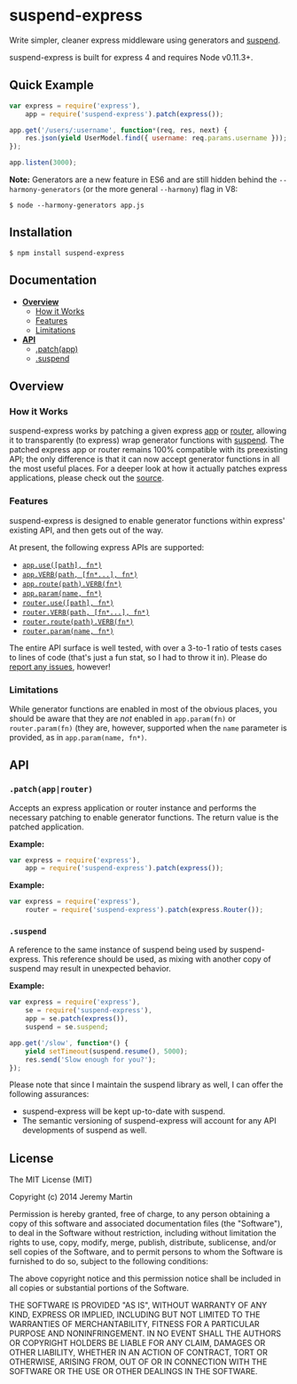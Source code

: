 # suspend-express


Write simpler, cleaner express middleware using generators and [suspend](https://github.com/jmar777/suspend).

suspend-express is built for express 4 and requires Node v0.11.3+.

## Quick Example

```javascript
var express = require('express'),
    app = require('suspend-express').patch(express());

app.get('/users/:username', function*(req, res, next) {
    res.json(yield UserModel.find({ username: req.params.username }));
});

app.listen(3000);
```

**Note:** Generators are a new feature in ES6 and are still hidden behind the `--harmony-generators` (or the more general `--harmony`) flag in V8:

```
$ node --harmony-generators app.js
```

## Installation

```
$ npm install suspend-express
```

## Documentation

* **[Overview](#overview)**
    * [How it Works](#how-it-works)
    * [Features](#features)
    * [Limitations](#limitations)
* **[API](#api)**
    * [.patch(app)](#patchapp)
    * [.suspend](#suspend)

## Overview

### How it Works

suspend-express works by patching a given express [app](http://expressjs.com/4x/api.html#express) or [router](http://expressjs.com/4x/api.html#router), allowing it to transparently (to express) wrap generator functions with [suspend](https://github.com/jmar777/suspend).  The patched express app or router remains 100% compatible with its preexisting API; the only difference is that it can now accept generator functions in all the most useful places.  For a deeper look at how it actually patches express applications, please check out the [source](https://github.com/jmar777/suspend-express/blob/master/lib/suspend-express.js).

### Features

suspend-express is designed to enable generator functions within express' existing API, and then gets out of the way.

At present, the following express APIs are supported:

* [`app.use([path], fn*)`](http://expressjs.com/4x/api.html#app.use)
* [`app.VERB(path, [fn*...], fn*)`](http://expressjs.com/4x/api.html#app.VERB)
* [`app.route(path).VERB(fn*)`](http://expressjs.com/4x/api.html#app.route)
* [`app.param(name, fn*)`](http://expressjs.com/4x/api.html#app.param)
* [`router.use([path], fn*)`](http://expressjs.com/4x/api.html#router.use)
* [`router.VERB(path, [fn*...], fn*)`](http://expressjs.com/4x/api.html#router.VERB)
* [`router.route(path).VERB(fn*)`](http://expressjs.com/4x/api.html#router.route)
* [`router.param(name, fn*)`](http://expressjs.com/4x/api.html#router.param)

The entire API surface is well tested, with over a 3-to-1 ratio of tests cases to lines of code (that's just a fun stat, so I had to throw it in).  Please do [report any issues](https://github.com/jmar777/suspend-express/issues), however!

### Limitations

While generator functions are enabled in most of the obvious places, you should be aware that they are *not* enabled in `app.param(fn)` or `router.param(fn)` (they are, however, supported when the `name` parameter is provided, as in `app.param(name, fn*)`.

## API

### `.patch(app|router)`

Accepts an express application or router instance and performs the necessary patching to enable generator functions. The return value is the patched application.

**Example:**

```javascript
var express = require('express'),
    app = require('suspend-express').patch(express());
```

**Example:**

```javascript
var express = require('express'),
    router = require('suspend-express').patch(express.Router());
```

### `.suspend`

A reference to the same instance of suspend being used by suspend-express.  This reference should be used, as mixing with another copy of suspend may result in unexpected behavior.

**Example:**

```javascript
var express = require('express'),
    se = require('suspend-express'),
    app = se.patch(express()),
    suspend = se.suspend;

app.get('/slow', function*() {
    yield setTimeout(suspend.resume(), 5000);
    res.send('Slow enough for you?');
});
```

Please note that since I maintain the suspend library as well, I can offer the following assurances:

* suspend-express will be kept up-to-date with suspend.
* The semantic versioning of suspend-express will account for any API developments of suspend as well.

## License

The MIT License (MIT)

Copyright (c) 2014 Jeremy Martin

Permission is hereby granted, free of charge, to any person obtaining a copy of this software and associated documentation files (the "Software"), to deal in the Software without restriction, including without limitation the rights to use, copy, modify, merge, publish, distribute, sublicense, and/or sell copies of the Software, and to permit persons to whom the Software is furnished to do so, subject to the following conditions:

The above copyright notice and this permission notice shall be included in all copies or substantial portions of the Software.

THE SOFTWARE IS PROVIDED "AS IS", WITHOUT WARRANTY OF ANY KIND, EXPRESS OR IMPLIED, INCLUDING BUT NOT LIMITED TO THE WARRANTIES OF MERCHANTABILITY, FITNESS FOR A PARTICULAR PURPOSE AND NONINFRINGEMENT. IN NO EVENT SHALL THE AUTHORS OR COPYRIGHT HOLDERS BE LIABLE FOR ANY CLAIM, DAMAGES OR OTHER LIABILITY, WHETHER IN AN ACTION OF CONTRACT, TORT OR OTHERWISE, ARISING FROM, OUT OF OR IN CONNECTION WITH THE SOFTWARE OR THE USE OR OTHER DEALINGS IN THE SOFTWARE.
